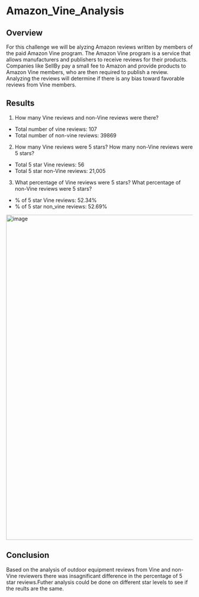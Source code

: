 # Amazon_Vine_Analysis

## Overview
For this challenge we will be alyzing Amazon reviews written by members of the paid Amazon Vine program. The Amazon Vine program is a service that allows manufacturers and publishers to receive reviews for their products. Companies like SellBy pay a small fee to Amazon and provide products to Amazon Vine members, who are then required to publish a review. Analyzing the reviews will determine if there is any bias toward favorable reviews from Vine members.

## Results

1. How many Vine reviews and non-Vine reviews were there?
- Total number of vine reviews: 107
- Total number of non-vine reviews: 39869

2. How many Vine reviews were 5 stars? How many non-Vine reviews were 5 stars?
- Total 5 star Vine reviews: 56
- Total 5 star non-Vine reviews: 21,005

3. What percentage of Vine reviews were 5 stars? What percentage of non-Vine reviews were 5 stars?
- % of 5 star Vine reviews: 52.34%
- % of 5 star non_vine reviews: 52.69%

<img width="878" alt="image" src="https://user-images.githubusercontent.com/102195085/184571229-449a6f26-eb0a-434a-baca-6d9161b586b8.png">

## Conclusion
Based on the analysis of outdoor equipment reviews from Vine and non-Vine reviewers there was insagnificant difference in the percentage of 5 star reviews.Futher analysis could be done on different star levels to see if the reults are the same.

